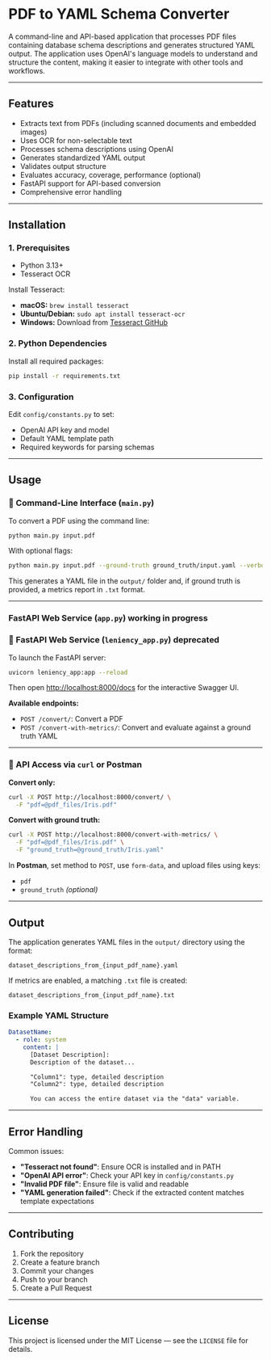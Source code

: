 # PDF to YAML Schema Converter

A command-line and API-based application that processes PDF files containing database schema descriptions and generates structured YAML output. The application uses OpenAI's language models to understand and structure the content, making it easier to integrate with other tools and workflows.

---

## Features

- Extracts text from PDFs (including scanned documents and embedded images)
- Uses OCR for non-selectable text
- Processes schema descriptions using OpenAI
- Generates standardized YAML output
- Validates output structure
- Evaluates accuracy, coverage, performance (optional)
- FastAPI support for API-based conversion
- Comprehensive error handling

---

## Installation

### 1. Prerequisites
- Python 3.13+
- Tesseract OCR

Install Tesseract:
- **macOS:** `brew install tesseract`
- **Ubuntu/Debian:** `sudo apt install tesseract-ocr`
- **Windows:** Download from [Tesseract GitHub](https://github.com/tesseract-ocr/tesseract)

### 2. Python Dependencies
Install all required packages:

```bash
pip install -r requirements.txt
```

### 3. Configuration
Edit `config/constants.py` to set:
- OpenAI API key and model
- Default YAML template path
- Required keywords for parsing schemas

---

## Usage

### 🔁 Command-Line Interface (`main.py`)
To convert a PDF using the command line:

```bash
python main.py input.pdf
```

With optional flags:

```bash
python main.py input.pdf --ground-truth ground_truth/input.yaml --verbose
```

This generates a YAML file in the `output/` folder and, if ground truth is provided, a metrics report in `.txt` format.

---
### FastAPI Web Service (`app.py`) working in progress
### 🚀 FastAPI Web Service (`leniency_app.py`) deprecated
To launch the FastAPI server:

```bash
uvicorn leniency_app:app --reload
```

Then open [http://localhost:8000/docs](http://localhost:8000/docs) for the interactive Swagger UI.

**Available endpoints:**
- `POST /convert/`: Convert a PDF
- `POST /convert-with-metrics/`: Convert and evaluate against a ground truth YAML

---

### 📡 API Access via `curl` or Postman

**Convert only:**
```bash
curl -X POST http://localhost:8000/convert/ \
  -F "pdf=@pdf_files/Iris.pdf"
```

**Convert with ground truth:**
```bash
curl -X POST http://localhost:8000/convert-with-metrics/ \
  -F "pdf=@pdf_files/Iris.pdf" \
  -F "ground_truth=@ground_truth/Iris.yaml"
```

In **Postman**, set method to `POST`, use `form-data`, and upload files using keys:
- `pdf`
- `ground_truth` *(optional)*

---

## Output

The application generates YAML files in the `output/` directory using the format:

```
dataset_descriptions_from_{input_pdf_name}.yaml
```

If metrics are enabled, a matching `.txt` file is created:

```
dataset_descriptions_from_{input_pdf_name}.txt
```

### Example YAML Structure
```yaml
DatasetName:
  - role: system
    content: |
      [Dataset Description]:
      Description of the dataset...

      "Column1": type, detailed description
      "Column2": type, detailed description

      You can access the entire dataset via the "data" variable.
```

---

## Error Handling

Common issues:
- **"Tesseract not found"**: Ensure OCR is installed and in PATH
- **"OpenAI API error"**: Check your API key in `config/constants.py`
- **"Invalid PDF file"**: Ensure file is valid and readable
- **"YAML generation failed"**: Check if the extracted content matches template expectations

---

## Contributing

1. Fork the repository
2. Create a feature branch
3. Commit your changes
4. Push to your branch
5. Create a Pull Request

---

## License

This project is licensed under the MIT License — see the `LICENSE` file for details.

